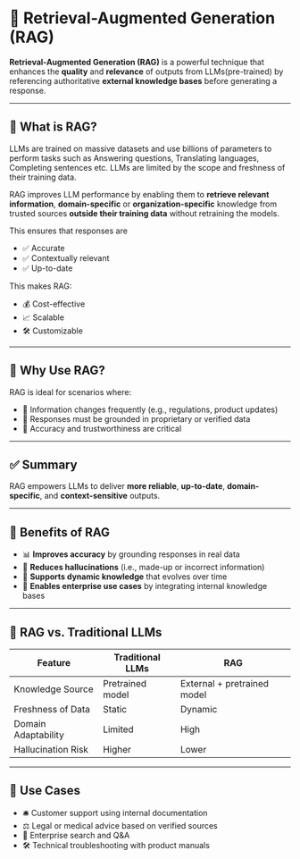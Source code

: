 # 🧠 Retrieval-Augmented Generation (RAG)

**Retrieval-Augmented Generation (RAG)** is a powerful technique that enhances the **quality** and **relevance** of outputs from LLMs(pre-trained) by referencing authoritative **external knowledge bases** before generating a response.

---

## 🚀 What is RAG?

LLMs are trained on massive datasets and use billions of parameters to perform tasks such as Answering questions, Translating languages, Completing sentences etc. LLMs are limited by the scope and freshness of their training data. 

RAG improves LLM performance by enabling them to **retrieve relevant information**, **domain-specific** or **organization-specific** knowledge from trusted sources **outside their training data** without retraining the models. 

This ensures that responses are
- ✅ Accurate  
- ✅ Contextually relevant  
- ✅ Up-to-date  

This makes RAG:
- 💰 Cost-effective  
- 📈 Scalable  
- 🛠️ Customizable  

---

## 🎯 Why Use RAG?

RAG is ideal for scenarios where:

- 📅 Information changes frequently (e.g., regulations, product updates)  
- 🔐 Responses must be grounded in proprietary or verified data  
- 🎯 Accuracy and trustworthiness are critical  

---

## ✅ Summary

RAG empowers LLMs to deliver **more reliable**, **up-to-date**, **domain-specific**, and **context-sensitive** outputs.

---

## 🌟 Benefits of RAG

- 📊 **Improves accuracy** by grounding responses in real data  
- 🚫 **Reduces hallucinations** (i.e., made-up or incorrect information)  
- 🔄 **Supports dynamic knowledge** that evolves over time  
- 🏢 **Enables enterprise use cases** by integrating internal knowledge bases  

---

## 🧠 RAG vs. Traditional LLMs

| Feature               | Traditional LLMs | RAG                          |
|----------------------|------------------|------------------------------|
| Knowledge Source     | Pretrained model | External + pretrained model |
| Freshness of Data    | Static           | Dynamic                      |
| Domain Adaptability  | Limited          | High                         |
| Hallucination Risk   | Higher           | Lower                        |

---

## 🔗 Use Cases

- 🛎️ Customer support using internal documentation  
- ⚖️ Legal or medical advice based on verified sources  
- 🏢 Enterprise search and Q&A  
- 🛠️ Technical troubleshooting with product manuals  
